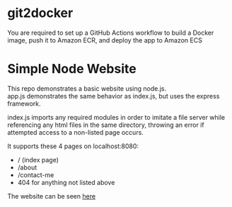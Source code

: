 # git2docker 
You are required to set up a GitHub Actions workflow to build a Docker image, push it to Amazon ECR, 
and deploy the app to Amazon ECS

# Simple Node Website

This repo demonstrates a basic website using node.js.  
app.js demonstrates the same behavior as index.js, but uses the express framework.

index.js imports any required modules in order to imitate a file server while referencing any html files in the same directory, throwing an error if attempted access to a non-listed page occurs.

It supports these 4 pages on localhost:8080:

* / (index page)
* /about
* /contact-me
* 404 for anything not listed above

The website can be seen [here](https://mleers.github.io/simple-node-website/)